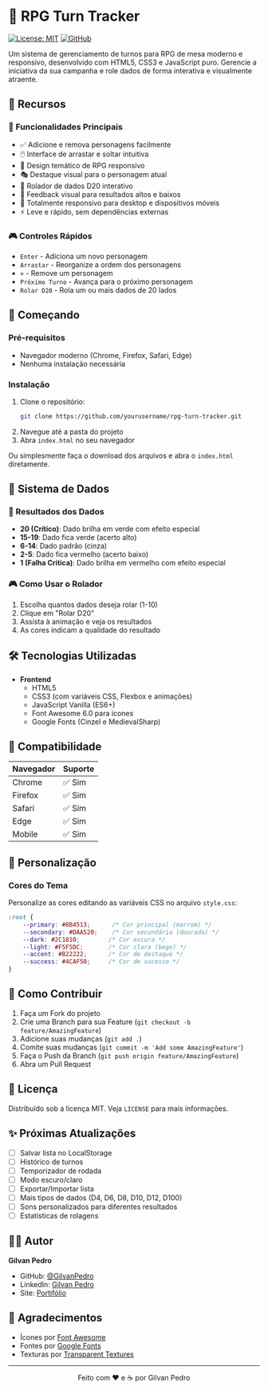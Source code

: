 # 🎲 RPG Turn Tracker

[![License: MIT](https://img.shields.io/badge/License-MIT-yellow.svg)](https://opensource.org/licenses/MIT)
[![GitHub](https://img.shields.io/github/stars/yourusername/rpg-turn-tracker?style=social)](https://github.com/GilvanPedro/Sistema_de_turnos_RPG)

Um sistema de gerenciamento de turnos para RPG de mesa moderno e responsivo, desenvolvido com HTML5, CSS3 e JavaScript puro. Gerencie a iniciativa da sua campanha e role dados de forma interativa e visualmente atraente.

## 🌟 Recursos

### 🎯 Funcionalidades Principais
- ✅ Adicione e remova personagens facilmente
- 🖱️ Interface de arrastar e soltar intuitiva
- 🎨 Design temático de RPG responsivo
- 🎭 Destaque visual para o personagem atual
- 🎲 Rolador de dados D20 interativo
- 🎯 Feedback visual para resultados altos e baixos
- 📱 Totalmente responsivo para desktop e dispositivos móveis
- ⚡ Leve e rápido, sem dependências externas

### 🎮 Controles Rápidos
- `Enter` - Adiciona um novo personagem
- `Arrastar` - Reorganize a ordem dos personagens
- `×` - Remove um personagem
- `Próximo Turno` - Avança para o próximo personagem
- `Rolar D20` - Rola um ou mais dados de 20 lados

## 🚀 Começando

### Pré-requisitos
- Navegador moderno (Chrome, Firefox, Safari, Edge)
- Nenhuma instalação necessária

### Instalação
1. Clone o repositório:
   ```bash
   git clone https://github.com/yourusername/rpg-turn-tracker.git
   ```
2. Navegue até a pasta do projeto
3. Abra `index.html` no seu navegador

Ou simplesmente faça o download dos arquivos e abra o `index.html` diretamente.

## 🎲 Sistema de Dados

### 🎯 Resultados dos Dados
- **20 (Crítico)**: Dado brilha em verde com efeito especial
- **15-19**: Dado fica verde (acerto alto)
- **6-14**: Dado padrão (cinza)
- **2-5**: Dado fica vermelho (acerto baixo)
- **1 (Falha Crítica)**: Dado brilha em vermelho com efeito especial

### 🎮 Como Usar o Rolador
1. Escolha quantos dados deseja rolar (1-10)
2. Clique em "Rolar D20"
3. Assista à animação e veja os resultados
4. As cores indicam a qualidade do resultado

## 🛠️ Tecnologias Utilizadas

- **Frontend**
  - HTML5
  - CSS3 (com variáveis CSS, Flexbox e animações)
  - JavaScript Vanilla (ES6+)
  - Font Awesome 6.0 para ícones
  - Google Fonts (Cinzel e MedievalSharp)

## 📱 Compatibilidade

| Navegador | Suporte |
|-----------|---------|
| Chrome    | ✅ Sim  |
| Firefox   | ✅ Sim  |
| Safari    | ✅ Sim  |
| Edge      | ✅ Sim  |
| Mobile    | ✅ Sim  |

## 🎨 Personalização

### Cores do Tema
Personalize as cores editando as variáveis CSS no arquivo `style.css`:

```css
:root {
    --primary: #8B4513;      /* Cor principal (marrom) */
    --secondary: #DAA520;    /* Cor secundária (dourado) */
    --dark: #2C1810;        /* Cor escura */
    --light: #F5F5DC;       /* Cor clara (bege) */
    --accent: #B22222;      /* Cor de destaque */
    --success: #4CAF50;     /* Cor de sucesso */
}
```

## 📝 Como Contribuir

1. Faça um Fork do projeto
2. Crie uma Branch para sua Feature (`git checkout -b feature/AmazingFeature`)
3. Adicione suas mudanças (`git add .`)
4. Comite suas mudanças (`git commit -m 'Add some AmazingFeature'`)
5. Faça o Push da Branch (`git push origin feature/AmazingFeature`)
6. Abra um Pull Request

## 📄 Licença

Distribuído sob a licença MIT. Veja `LICENSE` para mais informações.

## ✨ Próximas Atualizações

- [ ] Salvar lista no LocalStorage
- [ ] Histórico de turnos
- [ ] Temporizador de rodada
- [ ] Modo escuro/claro
- [ ] Exportar/Importar lista
- [ ] Mais tipos de dados (D4, D6, D8, D10, D12, D100)
- [ ] Sons personalizados para diferentes resultados
- [ ] Estatísticas de rolagens

## 👨‍💻 Autor

**Gilvan Pedro**

- GitHub: [@GilvanPedro](https://github.com/GilvanPedro)
- LinkedIn: [Gilvan Pedro](https://www.linkedin.com/in/gilvannp)
- Site: [Portifólio](https://gilvanpedro.github.io/Portifolio)

## 🙌 Agradecimentos

- Ícones por [Font Awesome](https://fontawesome.com/)
- Fontes por [Google Fonts](https://fonts.google.com/)
- Texturas por [Transparent Textures](https://www.transparenttextures.com/)

---

<div align="center">
Feito com ❤️ e ☕ por Gilvan Pedro
</div>
